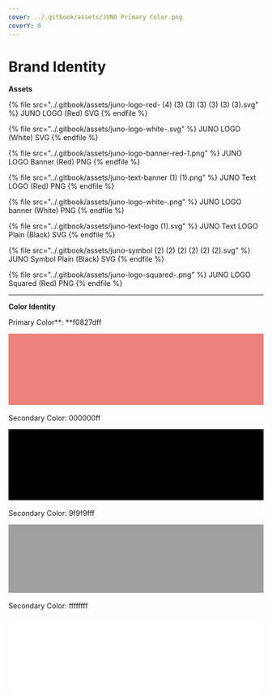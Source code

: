 ```yaml
---
cover: ../.gitbook/assets/JUNO Primary Color.png
coverY: 0
---
```


# Brand Identity

**Assets**

{% file src="../.gitbook/assets/juno-logo-red- (4) (3) (3) (3) (3) (3) (3).svg" %}
JUNO LOGO (Red) SVG
{% endfile %}

{% file src="../.gitbook/assets/juno-logo-white-.svg" %}
JUNO LOGO (White) SVG
{% endfile %}

{% file src="../.gitbook/assets/juno-logo-banner-red-1.png" %}
JUNO LOGO Banner (Red) PNG
{% endfile %}

{% file src="../.gitbook/assets/juno-text-banner (1) (1).png" %}
JUNO Text LOGO (Red) PNG
{% endfile %}

{% file src="../.gitbook/assets/juno-logo-white-.png" %}
JUNO LOGO banner (White) PNG
{% endfile %}

{% file src="../.gitbook/assets/juno-text-logo (1).svg" %}
JUNO Text LOGO Plain (Black) SVG
{% endfile %}

{% file src="../.gitbook/assets/juno-symbol (2) (2) (2) (2) (2) (2).svg" %}
JUNO Symbol Plain (Black) SVG
{% endfile %}

{% file src="../.gitbook/assets/juno-logo-squared-.png" %}
JUNO LOGO Squared (Red) PNG
{% endfile %}

****

**Color Identity**

Primary Color**: **f0827dff

![](<../.gitbook/assets/juno-primary-color (1) (1) (1) (1) (1) (1) (1).png>)

Secondary Color: 000000ff

![](../.gitbook/assets/juno-secondary-color-black-.png)

Secondary Color: 9f9f9fff

![](../.gitbook/assets/juno-secondary-color-grey-.png)

Secondary Color: ffffffff

![](../.gitbook/assets/juno-secondary-color-white-.png)
